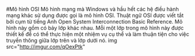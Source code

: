 #Mô hình OSI
  Mô hình mạng mà Windows và hầu hết các hệ điều hành mạng khác sử dụng được gọi là mô hình OSI. Thuật ngữ OSI được viết tắt bởi cụm từ tiếng Anh Open System Interconnection Basic Reference. Mô hình này gồm có bảy lớp khác nhau. Mỗi một lớp trong mô hình này được thiết kế để có thể thực hiện một nhiệm vụ cụ thể và làm thuận tiện cho việc truyền thông giữa lớp trên và lớp dưới nó.
  img src="http://imgur.com/qOexPtk"
##
